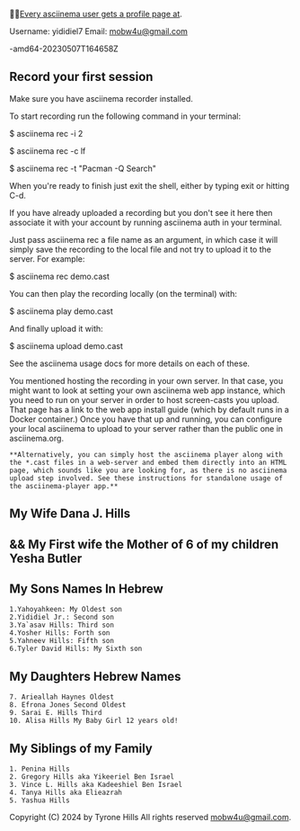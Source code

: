 👍🏿[Every asciinema user gets a profile page at](https://asciinema.org/~username).

Username: yididiel7
Email: mobw4u@gmail.com

-amd64-20230507T164658Z

## Record your first session

Make sure you have asciinema recorder installed.

To start recording run the following command in your terminal:

$ asciinema rec -i 2

$ asciinema rec -c lf

$ asciinema rec -t "Pacman -Q Search"

When you're ready to finish just exit the shell, either by typing exit or hitting C-d.

If you have already uploaded a recording but you don't see it here then associate it with your account by running asciinema auth in your terminal.


Just pass asciinema rec a file name as an argument, in which case it will simply save the recording to the local file and not try to upload it to the server. For example:

$ asciinema rec demo.cast

You can then play the recording locally (on the terminal) with:

$ asciinema play demo.cast

And finally upload it with:

$ asciinema upload demo.cast

See the asciinema usage docs for more details on each of these.

You mentioned hosting the recording in your own server. In that case, you might want to look at setting your own asciinema web app instance, which you need to run on your server in order to host screen-casts you upload. That page has a link to the web app install guide (which by default runs in a Docker container.) Once you have that up and running, you can configure your local asciinema to upload to your server rather than the public one in asciinema.org.
```
**Alternatively, you can simply host the asciinema player along with the *.cast files in a web-server and embed them directly into an HTML page, which sounds like you are looking for, as there is no asciinema upload step involved. See these instructions for standalone usage of the asciinema-player app.**
```

## My Wife Dana J. Hills 
## && My First wife the Mother of 6 of my children Yesha Butler

## My Sons Names In Hebrew

    1.Yahoyahkeen: My Oldest son
    2.Yididiel Jr.: Second son 
    3.Ya`asav Hills: Third son
    4.Yosher Hills: Forth son 
    5.Yahneev Hills: Fifth son
    6.Tyler David Hills: My Sixth son

## My Daughters Hebrew Names

    7. Arieallah Haynes Oldest
    8. Efrona Jones Second Oldest
    9. Sarai E. Hills Third 
    10. Alisa Hills My Baby Girl 12 years old!

## My Siblings of my Family

    1. Penina Hills
    2. Gregory Hills aka Yikeeriel Ben Israel
    3. Vince L. Hills aka Kadeeshiel Ben Israel
    4. Tanya Hills aka Elieazrah
    5. Yashua Hills 

Copyright (C) 2024 by Tyrone Hills All rights reserved <mobw4u@gmail.com>.
